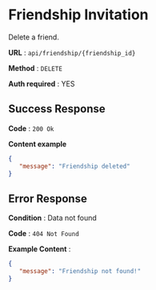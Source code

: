 # Friendship Invitation

Delete a friend.

**URL** : `api/friendship/{friendship_id}`

**Method** : `DELETE`

**Auth required** : YES

## Success Response

**Code** : `200 Ok`

**Content example**

```json
{
   "message": "Friendship deleted"
}
```

## Error Response
**Condition** : Data not found

**Code** : `404 Not Found`

**Example Content** :

```json
{
   "message": "Friendship not found!"
}
```

